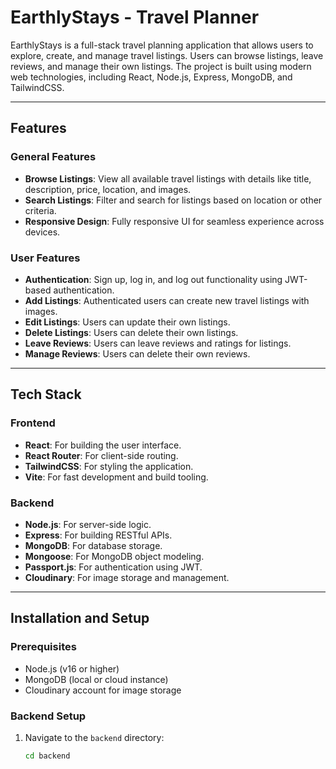 # EarthlyStays - Travel Planner

EarthlyStays is a full-stack travel planning application that allows users to explore, create, and manage travel listings. Users can browse listings, leave reviews, and manage their own listings. The project is built using modern web technologies, including React, Node.js, Express, MongoDB, and TailwindCSS.

---

## Features

### General Features
- **Browse Listings**: View all available travel listings with details like title, description, price, location, and images.
- **Search Listings**: Filter and search for listings based on location or other criteria.
- **Responsive Design**: Fully responsive UI for seamless experience across devices.

### User Features
- **Authentication**: Sign up, log in, and log out functionality using JWT-based authentication.
- **Add Listings**: Authenticated users can create new travel listings with images.
- **Edit Listings**: Users can update their own listings.
- **Delete Listings**: Users can delete their own listings.
- **Leave Reviews**: Users can leave reviews and ratings for listings.
- **Manage Reviews**: Users can delete their own reviews.

---

## Tech Stack

### Frontend
- **React**: For building the user interface.
- **React Router**: For client-side routing.
- **TailwindCSS**: For styling the application.
- **Vite**: For fast development and build tooling.

### Backend
- **Node.js**: For server-side logic.
- **Express**: For building RESTful APIs.
- **MongoDB**: For database storage.
- **Mongoose**: For MongoDB object modeling.
- **Passport.js**: For authentication using JWT.
- **Cloudinary**: For image storage and management.

---

## Installation and Setup

### Prerequisites
- Node.js (v16 or higher)
- MongoDB (local or cloud instance)
- Cloudinary account for image storage

### Backend Setup
1. Navigate to the `backend` directory:
   ```bash
   cd backend
